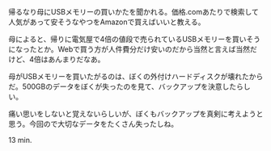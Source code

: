 帰るなり母にUSBメモリーの買いかたを聞かれる。価格.comあたりで検索して人気があって安そうなやつをAmazonで買えばいいと教える。

母によると、帰りに電気屋で4倍の値段で売られているUSBメモリーを買いそうになったとか。Webで買う方が人件費分だけ安いのだから当然と言えば当然だけど、4倍はあんまりだなあ。

母がUSBメモリーを買いたがるのは、ぼくの外付けハードディスクが壊れたからだ。500GBのデータをぼくが失ったのを見て、バックアップを決意したらしい。

痛い思いをしないと覚えないらしいが、ぼくもバックアップを真剣に考えようと思う。今回ので大切なデータをたくさん失ったしね。

13 min.
